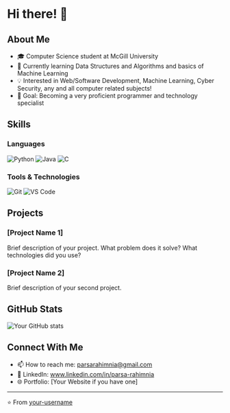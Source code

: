 # Hi there! 👋 

## About Me
- 🎓 Computer Science student at McGill University
- 🌱 Currently learning Data Structures and Algorithms and basics of Machine Learning
- 💡 Interested in Web/Software Development, Machine Learning, Cyber Security, any and all computer related subjects!
- 🎯 Goal: Becoming a very proficient programmer and technology specialist

## Skills
### Languages
![Python](https://img.shields.io/badge/-Python-3776AB?style=flat-square&logo=Python&logoColor=white)
![Java](https://img.shields.io/badge/-Java-007396?style=flat-square&logo=Java&logoColor=white)
![C](https://img.shields.io/badge/-JavaScript-F7DF1E?style=flat-square&logo=JavaScript&logoColor=black)
<!-- Add/remove languages as needed -->

### Tools & Technologies
![Git](https://img.shields.io/badge/-Git-F05032?style=flat-square&logo=Git&logoColor=white)
![VS Code](https://img.shields.io/badge/-VS%20Code-007ACC?style=flat-square&logo=Visual-Studio-Code&logoColor=white)
<!-- Add more tools you use -->

## Projects
### [Project Name 1]
Brief description of your project. What problem does it solve? What technologies did you use?

### [Project Name 2]
Brief description of your second project.

## GitHub Stats
![Your GitHub stats](https://github-readme-stats.vercel.app/api?username=YOUR_USERNAME&show_icons=true&theme=radical)

## Connect With Me
- 📫 How to reach me: parsarahimnia@gmail.com
- 💼 LinkedIn: www.linkedin.com/in/parsa-rahimnia
- 🌐 Portfolio: [Your Website if you have one]

---
⭐️ From [your-username](https://github.com/your-username)
